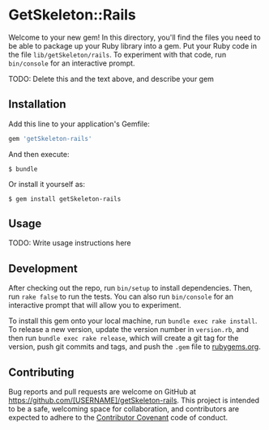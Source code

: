 # GetSkeleton::Rails

Welcome to your new gem! In this directory, you'll find the files you need to be able to package up your Ruby library into a gem. Put your Ruby code in the file `lib/getSkeleton/rails`. To experiment with that code, run `bin/console` for an interactive prompt.

TODO: Delete this and the text above, and describe your gem

## Installation

Add this line to your application's Gemfile:

```ruby
gem 'getSkeleton-rails'
```

And then execute:

    $ bundle

Or install it yourself as:

    $ gem install getSkeleton-rails

## Usage

TODO: Write usage instructions here

## Development

After checking out the repo, run `bin/setup` to install dependencies. Then, run `rake false` to run the tests. You can also run `bin/console` for an interactive prompt that will allow you to experiment.

To install this gem onto your local machine, run `bundle exec rake install`. To release a new version, update the version number in `version.rb`, and then run `bundle exec rake release`, which will create a git tag for the version, push git commits and tags, and push the `.gem` file to [rubygems.org](https://rubygems.org).

## Contributing

Bug reports and pull requests are welcome on GitHub at https://github.com/[USERNAME]/getSkeleton-rails. This project is intended to be a safe, welcoming space for collaboration, and contributors are expected to adhere to the [Contributor Covenant](contributor-covenant.org) code of conduct.


